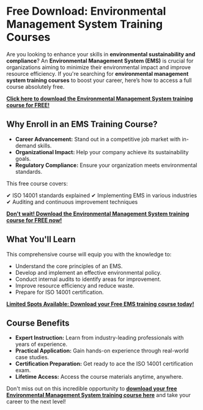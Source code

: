 # Free Download: Environmental Management System Training Courses

Are you looking to enhance your skills in **environmental sustainability and compliance**? An **Environmental Management System (EMS)** is crucial for organizations aiming to minimize their environmental impact and improve resource efficiency. If you're searching for **environmental management system training courses** to boost your career, here’s how to access a full course absolutely free.

[**Click here to download the Environmental Management System training course for FREE!**](https://udemywork.com/environmental-management-system-training-courses)

## Why Enroll in an EMS Training Course?

*   **Career Advancement:** Stand out in a competitive job market with in-demand skills.
*   **Organizational Impact:** Help your company achieve its sustainability goals.
*   **Regulatory Compliance:** Ensure your organization meets environmental standards.

This free course covers:

✔ ISO 14001 standards explained
✔ Implementing EMS in various industries
✔ Auditing and continuous improvement techniques

[**Don't wait! Download the Environmental Management System training course for FREE now!**](https://udemywork.com/environmental-management-system-training-courses)

## What You'll Learn

This comprehensive course will equip you with the knowledge to:

*   Understand the core principles of an EMS.
*   Develop and implement an effective environmental policy.
*   Conduct internal audits to identify areas for improvement.
*   Improve resource efficiency and reduce waste.
*   Prepare for ISO 14001 certification.

[**Limited Spots Available: Download your Free EMS training course today!**](https://udemywork.com/environmental-management-system-training-courses)

## Course Benefits

*   **Expert Instruction:** Learn from industry-leading professionals with years of experience.
*   **Practical Application:** Gain hands-on experience through real-world case studies.
*   **Certification Preparation:** Get ready to ace the ISO 14001 certification exam.
*   **Lifetime Access:** Access the course materials anytime, anywhere.

Don't miss out on this incredible opportunity to **[download your free Environmental Management System training course here](https://udemywork.com/environmental-management-system-training-courses)** and take your career to the next level!
